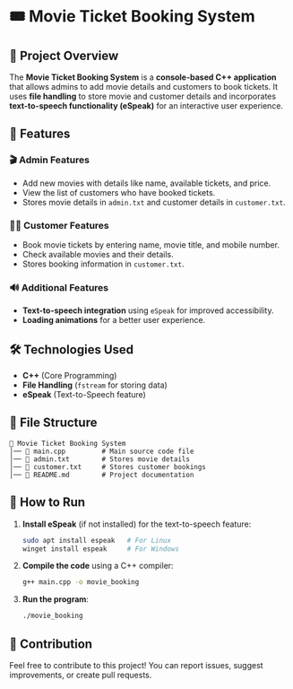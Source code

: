 # 🎟️ Movie Ticket Booking System

## 📌 Project Overview
The **Movie Ticket Booking System** is a **console-based C++ application** that allows admins to add movie details and customers to book tickets. It uses **file handling** to store movie and customer details and incorporates **text-to-speech functionality (eSpeak)** for an interactive user experience.

## 📂 Features

### 🎬 Admin Features
- Add new movies with details like name, available tickets, and price.
- View the list of customers who have booked tickets.
- Stores movie details in `admin.txt` and customer details in `customer.txt`.

### 🧑‍💼 Customer Features
- Book movie tickets by entering name, movie title, and mobile number.
- Check available movies and their details.
- Stores booking information in `customer.txt`.

### 🔊 Additional Features
- **Text-to-speech integration** using `eSpeak` for improved accessibility.
- **Loading animations** for a better user experience.

## 🛠️ Technologies Used
- **C++** (Core Programming)
- **File Handling** (`fstream` for storing data)
- **eSpeak** (Text-to-Speech feature)

## 📜 File Structure
```
📂 Movie Ticket Booking System
│── 📄 main.cpp         # Main source code file
│── 📄 admin.txt        # Stores movie details
│── 📄 customer.txt     # Stores customer bookings
│── 📄 README.md        # Project documentation
```

## 🚀 How to Run
1. **Install eSpeak** (if not installed) for the text-to-speech feature:
   ```bash
   sudo apt install espeak   # For Linux
   winget install espeak     # For Windows
   ```
2. **Compile the code** using a C++ compiler:
   ```bash
   g++ main.cpp -o movie_booking
   ```
3. **Run the program**:
   ```bash
   ./movie_booking
   ```

## 🤝 Contribution
Feel free to contribute to this project! You can report issues, suggest improvements, or create pull requests.
